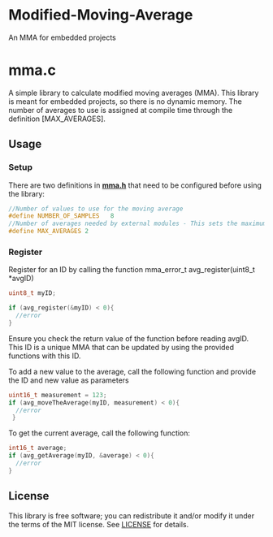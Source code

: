 # Modified-Moving-Average
An MMA for embedded projects

# mma.c
A simple library to calculate modified moving averages (MMA).  This library is meant for embedded projects, so there is no dynamic memory.  The number of averages to use is assigned at compile time through the definition [MAX_AVERAGES].

## Usage
### Setup
There are two definitions in **[mma.h](src/mma.h?raw=1)** that need to be configured before using the library:

```c
//Number of values to use for the moving average
#define NUMBER_OF_SAMPLES   8
//Number of averages needed by external modules - This sets the maximum IDs that can be used.
#define MAX_AVERAGES 2 
```

### Register
Register for an ID by calling the function mma_error_t avg_register(uint8_t *avgID)
```c
uint8_t myID;

if (avg_register(&myID) < 0){  
  //error
}
```
Ensure you check the return value of the function before reading avgID.  This ID is a unique MMA that can be updated by using the provided functions with this ID.

To add a new value to the average, call the following function and provide the ID and new value as parameters
```c
uint16_t measurement = 123;
if (avg_moveTheAverage(myID, measurement) < 0){
  //error
 }
```
To get the current average, call the following function:
```c
int16_t average;
if (avg_getAverage(myID, &average) < 0){
  //error
}
```

## License
This library is free software; you can redistribute it and/or modify it under
the terms of the MIT license. See [LICENSE](LICENSE) for details.

